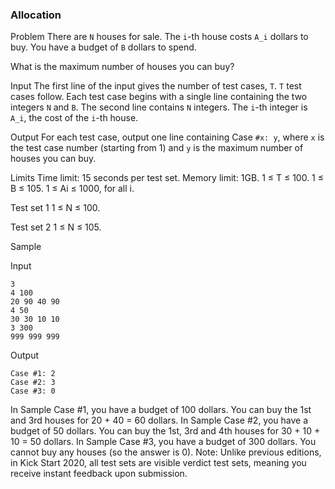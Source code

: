 ### Allocation

Problem
There are `N` houses for sale. The `i`-th house costs `A_i` dollars to buy. You have a budget of `B` dollars to spend.

What is the maximum number of houses you can buy?

Input
The first line of the input gives the number of test cases, `T`. 
`T` test cases follow. Each test case begins with a single line containing the two integers `N` and `B`. 
The second line contains `N` integers. The `i`-th integer is `A_i`, the cost of the `i`-th house.

Output
For each test case, output one line containing Case `#x: y`, where `x` is the test case number (starting from 1) and `y` is the maximum number of houses you can buy.

Limits
Time limit: 15 seconds per test set.
Memory limit: 1GB.
1 ≤ T ≤ 100.
1 ≤ B ≤ 105.
1 ≤ Ai ≤ 1000, for all i.

Test set 1
1 ≤ N ≤ 100.

Test set 2
1 ≤ N ≤ 105.

Sample

Input

``` 
3
4 100
20 90 40 90
4 50
30 30 10 10
3 300
999 999 999
```

Output

``` 
Case #1: 2
Case #2: 3
Case #3: 0
```
  
In Sample Case #1, you have a budget of 100 dollars. You can buy the 1st and 3rd houses for 20 + 40 = 60 dollars.
In Sample Case #2, you have a budget of 50 dollars. You can buy the 1st, 3rd and 4th houses for 30 + 10 + 10 = 50 dollars.
In Sample Case #3, you have a budget of 300 dollars. You cannot buy any houses (so the answer is 0).
Note: Unlike previous editions, in Kick Start 2020, all test sets are visible verdict test sets, meaning you receive instant feedback upon submission.